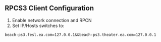 ## RPCS3 Client Configuration

1. Enable network connection and RPCN
1. Set IP/Hosts switches to:

```
beach-ps3.fesl.ea.com=127.0.0.1&&beach-ps3.theater.ea.com=127.0.0.1
```
